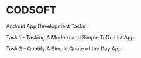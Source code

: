 # CODSOFT
Android App Development Tasks

Task 1 - Tasking
A Modern and Simple ToDo List App.

Task 2 - Quotify
A Simple Quote of the Day App.
